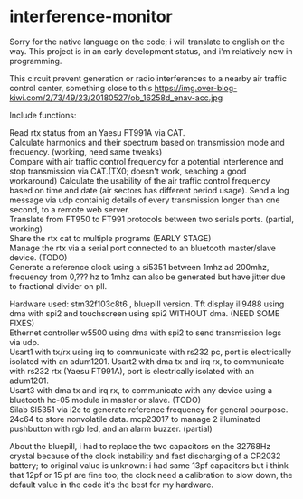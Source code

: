 # interference-monitor

Sorry for the native language on the code; i will translate to english on the way.
This project is in an early development status, and i'm relatively new in programming.

This circuit prevent generation or radio interferences to a nearby air traffic control center, something close to this https://img.over-blog-kiwi.com/2/73/49/23/20180527/ob_16258d_enav-acc.jpg

Include functions:

Read rtx status from an Yaesu FT991A via CAT.  
Calculate harmonics and their spectrum based on transmission mode and frequency. (working, need same tweaks)  
Compare with air traffic control frequency for a potential interference and stop transmission via CAT.(TX0; doesn't work, seaching a good workaround)
Calculate the usability of the air traffic control frequency based on time and date (air sectors has different period usage).
Send a log message via udp containig details of every transmission longer than one second, to a remote web server.  
Translate from FT950 to FT991 protocols between two serials ports. (partial, working)  
Share the rtx cat to multiple programs (EARLY STAGE)  
Manage the rtx via a serial port connected to an bluetooth master/slave device. (TODO)  
Generate a reference clock using a si5351 between 1mhz ad 200mhz, frequency from 0,??? hz to 1mhz can also be generated but have jitter due to fractional divider on pll. 

Hardware used:
stm32f103c8t6 , bluepill version.
Tft display ili9488 using dma with spi2 and touchscreen using spi2 WITHOUT dma. (NEED SOME FIXES)  
Ethernet controller w5500 using dma with spi2 to send transmission logs via udp.  
Usart1 with tx/rx using irq to communicate with rs232 pc, port is electrically isolated with an adum1201.
Usart2 with dma tx and irq rx, to communicate with rs232 rtx (Yaesu FT991A), port is electrically isolated with an adum1201.  
Usart3 with dma tx and irq rx, to communicate with any device using a bluetooth hc-05 module in master or slave.  (TODO)   
Silab SI5351 via i2c to generate reference frequency for general pourpose.  
24c64 to store nonvolatile data.
mcp23017 to manage 2 illuminated pushbutton with rgb led, and an alarm buzzer. (partial)  

About the bluepill, i had to replace the two capacitors on the 32768Hz crystal because of the clock instability and fast discharging of a CR2032 battery; to original value is unknown: i had same 13pf capacitors but i think that 12pf or 15 pf are fine too; the clock need a calibration to slow down, the default value in the code it's the best for my hardware.
